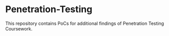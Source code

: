 # Penetration-Testing
This repository contains PoCs for additional findings of Penetration Testing Coursework.
